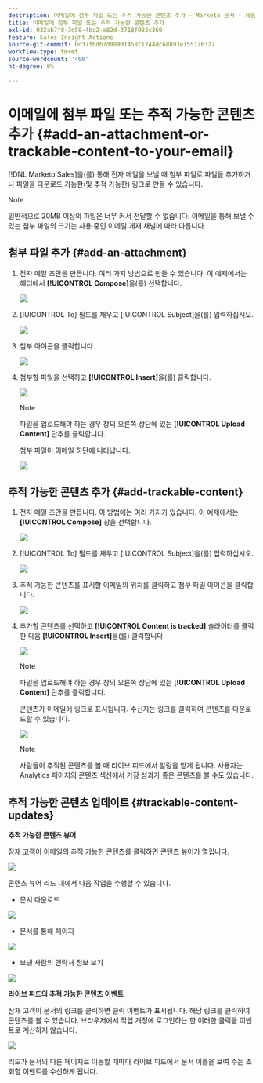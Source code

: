 ```yaml
---
description: 이메일에 첨부 파일 또는 추적 가능한 콘텐츠 추가 - Marketo 문서 - 제품 설명서
title: 이메일에 첨부 파일 또는 추적 가능한 콘텐츠 추가
exl-id: 932ab7f8-3d58-4bc2-a82d-3718f082c369
feature: Sales Insight Actions
source-git-commit: 0d37fbdb7d08901458c1744dc68893e155176327
workflow-type: tm+mt
source-wordcount: '400'
ht-degree: 0%

---
```


# 이메일에 첨부 파일 또는 추적 가능한 콘텐츠 추가 {#add-an-attachment-or-trackable-content-to-your-email}

[!DNL Marketo Sales]을(를) 통해 전자 메일을 보낼 때 첨부 파일로 파일을 추가하거나 파일을 다운로드 가능한(및 추적 가능한) 링크로 만들 수 있습니다.

>[!NOTE]
>
>일반적으로 20MB 이상의 파일은 너무 커서 전달할 수 없습니다. 이메일을 통해 보낼 수 있는 첨부 파일의 크기는 사용 중인 이메일 게재 채널에 따라 다릅니다.

## 첨부 파일 추가 {#add-an-attachment}

1. 전자 메일 초안을 만듭니다. 여러 가지 방법으로 만들 수 있습니다. 이 예제에서는 헤더에서 **[!UICONTROL Compose]**&#x200B;을(를) 선택합니다.

   ![](assets/add-an-attachment-or-trackable-content-1.png)

1. [!UICONTROL To] 필드를 채우고 [!UICONTROL Subject]을(를) 입력하십시오.

   ![](assets/add-an-attachment-or-trackable-content-2.png)

1. 첨부 아이콘을 클릭합니다.

   ![](assets/add-an-attachment-or-trackable-content-3.png)

1. 첨부할 파일을 선택하고 **[!UICONTROL Insert]**&#x200B;을(를) 클릭합니다.

   ![](assets/add-an-attachment-or-trackable-content-4.png)

   >[!NOTE]
   >
   >파일을 업로드해야 하는 경우 창의 오른쪽 상단에 있는 **[!UICONTROL Upload Content]** 단추를 클릭합니다.

   첨부 파일이 이메일 하단에 나타납니다.

   ![](assets/add-an-attachment-or-trackable-content-5.png)

## 추적 가능한 콘텐츠 추가 {#add-trackable-content}

1. 전자 메일 초안을 만듭니다. 이 방법에는 여러 가지가 있습니다. 이 예제에서는 **[!UICONTROL Compose]** 창을 선택합니다.

   ![](assets/add-an-attachment-or-trackable-content-6.png)

1. [!UICONTROL To] 필드를 채우고 [!UICONTROL Subject]을(를) 입력하십시오.

   ![](assets/add-an-attachment-or-trackable-content-7.png)

1. 추적 가능한 콘텐츠를 표시할 이메일의 위치를 클릭하고 첨부 파일 아이콘을 클릭합니다.

   ![](assets/add-an-attachment-or-trackable-content-8.png)

1. 추가할 콘텐츠를 선택하고 **[!UICONTROL Content is tracked]** 슬라이더를 클릭한 다음 **[!UICONTROL Insert]**&#x200B;을(를) 클릭합니다.

   ![](assets/add-an-attachment-or-trackable-content-9.png)

   >[!NOTE]
   >
   >파일을 업로드해야 하는 경우 창의 오른쪽 상단에 있는 **[!UICONTROL Upload Content]** 단추를 클릭합니다.

   콘텐츠가 이메일에 링크로 표시됩니다. 수신자는 링크를 클릭하여 콘텐츠를 다운로드할 수 있습니다.

   ![](assets/add-an-attachment-or-trackable-content-10.png)

   >[!NOTE]
   >
   >사람들이 추적된 콘텐츠를 볼 때 라이브 피드에서 알림을 받게 됩니다. 사용자는 Analytics 페이지의 콘텐츠 섹션에서 가장 성과가 좋은 콘텐츠를 볼 수도 있습니다.

## 추적 가능한 콘텐츠 업데이트 {#trackable-content-updates}

**추적 가능한 콘텐츠 뷰어**

잠재 고객이 이메일의 추적 가능한 콘텐츠를 클릭하면 콘텐츠 뷰어가 열립니다.

![](assets/add-an-attachment-or-trackable-content-11.png)

콘텐츠 뷰어 리드 내에서 다음 작업을 수행할 수 있습니다.

* 문서 다운로드

![](assets/add-an-attachment-or-trackable-content-12.png)

* 문서를 통해 페이지

![](assets/add-an-attachment-or-trackable-content-13.png)

* 보낸 사람의 연락처 정보 보기

![](assets/add-an-attachment-or-trackable-content-14.png)

**라이브 피드의 추적 가능한 콘텐츠 이벤트**

잠재 고객이 문서의 링크를 클릭하면 클릭 이벤트가 표시됩니다. 해당 링크를 클릭하여 콘텐츠를 볼 수 있습니다. 브라우저에서 작업 계정에 로그인하는 한 이러한 클릭을 이벤트로 계산하지 않습니다.

![](assets/add-an-attachment-or-trackable-content-15.png)

리드가 문서의 다른 페이지로 이동할 때마다 라이브 피드에서 문서 이름을 보여 주는 조회함 이벤트를 수신하게 됩니다.
